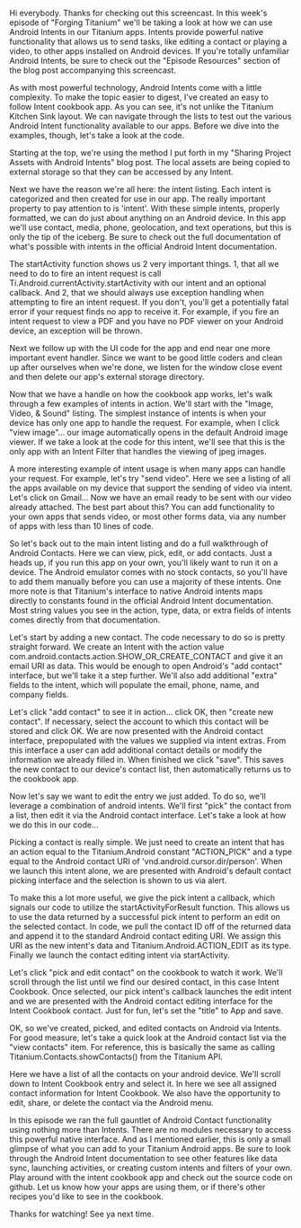 Hi everybody. Thanks for checking out this screencast. In this week's episode of "Forging Titanium" we'll be taking a look at how we can use Android Intents in our Titanium apps. Intents provide powerful native functionality that allows us to send tasks, like editing a contact or playing a video, to other apps installed on Android devices. If you're totally unfamiliar Android Intents, be sure to check out the "Episode Resources" section of the blog post accompanying this screencast.

As with most powerful technology, Android Intents come with a little complexity. To make the topic easier to digest, I've created an easy to follow Intent cookbook app. As you can see, it's not unlike the Titanium Kitchen Sink layout. We can navigate through the lists to test out the various Android Intent functionality available to our apps. Before we dive into the examples, though, let's take a look at the code.

Starting at the top, we're using the method I put forth in my "Sharing Project Assets with Android Intents" blog post. The local assets are being copied to external storage so that they can be accessed by any Intent.

Next we have the reason we're all here: the intent listing. Each intent is categorized and then created for use in our app. The really important property to pay attention to is 'intent'. With these simple intents, properly formatted, we can do just about anything on an Android device. In this app we'll use contact, media, phone, geolocation, and text operations, but this is only the tip of the iceberg. Be sure to check out the full documentation of what's possible with intents in the official Android Intent documentation.

The startActivity function shows us 2 very important things. 1, that all we need to do to fire an intent request is call Ti.Android.currentActivity.startActivity with our intent and an optional callback. And 2, that we should always use exception handling when attempting to fire an intent request. If you don't, you'll get a potentially fatal error if your request finds no app to receive it. For example, if you fire an intent request to view a PDF and you have no PDF viewer on your Android device, an exception will be thrown. 

Next we follow up with the UI code for the app and end near one more important event handler. Since we want to be good little coders and clean up after ourselves when we're done, we listen for the window close event and then delete our app's external storage directory.

Now that we have a handle on how the cookbook app works, let's walk through a few examples of intents in action. We'll start with the "Image, Video, & Sound" listing. The simplest instance of intents is when your device has only one app to handle the request. For example, when I click "view image"... our image automatically opens in the default Android image viewer. If we take a look at the code for this intent, we'll see that this is the only app with an Intent Filter that handles the viewing of jpeg images.

A more interesting example of intent usage is when many apps can handle your request. For example, let's try "send video". Here we see a listing of all the apps available on my device that support the sending of video via intent. Let's click on Gmail... Now we have an email ready to be sent with our video already attached. The best part about this? You can add functionality to your own apps that sends video, or most other forms data, via any number of apps with less than 10 lines of code. 

So let's back out to the main intent listing and do a full walkthrough of Android Contacts. Here we can view, pick, edit, or add contacts. Just a heads up, if you run this app on your own, you'll likely want to run it on a device. The Android emulator comes with no stock contacts, so you'll have to add them manually before you can use a majority of these intents. One more note is that Titanium's interface to native Android intents maps directly to constants found in the official Android Intent documentation. Most string values you see in the action, type, data, or extra fields of intents comes directly from that documentation.

Let's start by adding a new contact. The code necessary to do so is pretty straight forward. We create an Intent with the action value com.android.contacts.action.SHOW_OR_CREATE_CONTACT and give it an email URI as data. This would be enough to open Android's "add contact" interface, but we'll take it a step further. We'll also add additional "extra" fields to the intent, which will populate the email, phone, name, and company fields. 

Let's click "add contact" to see it in action... click OK, then "create new contact". If necessary, select the account to which this contact will be stored and click OK. We are now presented with the Android contact interface, prepopulated with the values we supplied via intent extras. From this interface a user can add additional contact details or modify the information we already filled in. When finished we click "save". This saves the new contact to our device's contact list, then automatically returns us to the cookbook app.

Now let's say we want to edit the entry we just added. To do so, we'll leverage a combination of android intents. We'll first "pick" the contact from a list, then edit it via the Android contact interface. Let's take a look at how we do this in our code...

Picking a contact is really simple. We just need to create an intent that has an action equal to the Titanium.Android constant "ACTION_PICK" and a type equal to the Android contact URI of 'vnd.android.cursor.dir/person'. When we launch this intent alone, we are presented with Android's default contact picking interface and the selection is shown to us via alert. 

To make this a lot more useful, we give the pick intent a callback, which signals our code to utilize the startActivityForResult function. This allows us to use the data returned by a successful pick intent to perform an edit on the selected contact. In code, we pull the contact ID off of the returned data and append it to the standard Android contact editing URI. We assign this URI as the new intent's data and Titanium.Android.ACTION_EDIT as its type. Finally we launch the contact editing intent via startActivity. 

Let's click "pick and edit contact" on the cookbook to watch it work. We'll scroll through the list until we find our desired contact, in this case Intent Cookbook. Once selected, our pick intent's callback launches the edit intent and we are presented with the Android contact editing interface for the Intent Cookbook contact. Just for fun, let's set the "title" to App and save.

OK, so we've created, picked, and edited contacts on Android via Intents. For good measure, let's take a quick look at the Android contact list via the "view contacts" item. For reference, this is basically the same as calling Titanium.Contacts.showContacts() from the Titanium API.

Here we have a list of all the contacts on your android device. We'll scroll down to Intent Cookbook entry and select it. In here we see all assigned contact information for Intent Cookbook. We also have the opportunity to edit, share, or delete the contact via the Android menu.

In this episode we ran the full gauntlet of Android Contact functionality using nothing more than Intents. There are no modules necessary to access this powerful native interface. And as I mentioned earlier, this is only a small glimpse of what you can add to your Titanium Android apps. Be sure to look through the Android Intent documentation to see other features like data sync, launching activities, or creating custom intents and filters of your own. Play around with the intent cookbook app and check out the source code on github. Let us know how your apps are using them, or if there's other recipes you'd like to see in the cookbook. 

Thanks for watching! See ya next time.
